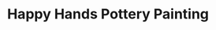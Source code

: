 ---
title: "Happy Hands Pottery Painting"
url: /haslemere/happy-hands-pottery-painting/
shop: Allgemein
---